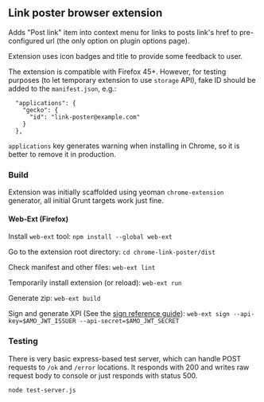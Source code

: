 ## Link poster browser extension
Adds "Post link" item into context menu for links to posts link's href
to pre-configured url (the only option on plugin options page).

Extension uses icon badges and title to provide some feedback to user.

The extension is compatible with Firefox 45+.
However, for testing purposes (to let temporary extension to use `storage` API), fake ID should be added to the `manifest.json`, e.g.:
```
  "applications": {
    "gecko": {
      "id": "link-poster@example.com"
    }
  },
```
`applications` key generates warning when installing in Chrome, so it is better to remove it in production.

### Build
Extension was initially scaffolded using yeoman `chrome-extension` generator, all initial Grunt targets work just fine.

#### Web-Ext (Firefox)
Install `web-ext` tool:
`npm install --global web-ext`

Go to the extension root directory:
`cd chrome-link-poster/dist`

Check manifest and other files:
`web-ext lint`

Temporarily install extension (or reload):
`web-ext run`

Generate zip:
`web-ext build`

Sign and generate XPI (See the [sign reference guide](https://developer.mozilla.org/en-US/Add-ons/WebExtensions/web-ext_command_reference#web-ext_sign)):
`web-ext sign --api-key=$AMO_JWT_ISSUER --api-secret=$AMO_JWT_SECRET`



### Testing
There is very basic express-based test server, which can handle POST requests to `/ok` and `/error` locations.
It responds with 200 and writes raw request body to console or just responds with status 500.

    node test-server.js
